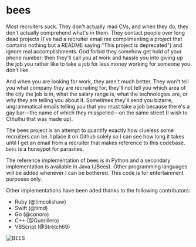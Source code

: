 # bees

Most recruiters suck. They don't actually read CVs, and when they do, they don't actually comprehend what's in them. They contact people over long dead projects (I've had a recruiter email me complimenting a project that contains nothing but a README saying "This project is deprecated") and ignore real accomplishments. God forbid they somehow get hold of your phone number: then they'll call you at work and hassle you into giving up the job you rather like to take a job for less money working for someone you don't like.

And when you are looking for work, they aren't much better. They won't tell you what company they are recruiting for, they'll not tell you which area of the city the job is in, what the salary range is, what the technologies are, or why they are telling you about it. Sometimes they'll send you bizarre, ungrammatical emails telling you that you must take a job because there's a gay bar—the name of which they misspelled—on the same street (I wish to Cthulhu that was made up).

The bees project is an attempt to quantify exactly how clueless some recruiters can be. I place it on Github solely so I can see how long it takes until I get an email from a recruiter that makes reference to this codebase. `bees` is a honeypot for parasites.

The reference implementation of bees is in Python and a secondary implementation is available in Java (JBees). Other programming languages will be added whenever I can be bothered. This code is for entertainment purposes only.

Other implementations have been aded thanks to the following contributors:

* Ruby (@timcolishaw)
* Swift (@timd)
* Go (@conoro)
* C++ (@Guerillero)
* VBScript (@Stretch69)

![BEES](https://i.imgur.com/R1raY.gif)
